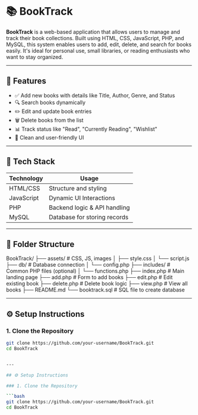 # 📚 BookTrack

**BookTrack** is a web-based application that allows users to manage and track their book collections. Built using HTML, CSS, JavaScript, PHP, and MySQL, this system enables users to add, edit, delete, and search for books easily. It's ideal for personal use, small libraries, or reading enthusiasts who want to stay organized.

---

## 🌟 Features

- ✅ Add new books with details like Title, Author, Genre, and Status
- 🔍 Search books dynamically
- ✏️ Edit and update book entries
- 🗑️ Delete books from the list
- 📊 Track status like "Read", "Currently Reading", "Wishlist"
- 🎯 Clean and user-friendly UI

---

## 🧰 Tech Stack

| Technology | Usage                        |
|------------|------------------------------|
| HTML/CSS   | Structure and styling        |
| JavaScript | Dynamic UI Interactions      |
| PHP        | Backend logic & API handling |
| MySQL      | Database for storing records |

---

## 📂 Folder Structure

BookTrack/
├── assets/ # CSS, JS, images
│ ├── style.css
│ └── script.js
├── db/ # Database connection
│ └── config.php
├── includes/ # Common PHP files (optional)
│ └── functions.php
├── index.php # Main landing page
├── add.php # Form to add books
├── edit.php # Edit existing book
├── delete.php # Delete book logic
├── view.php # View all books
├── README.md
└── booktrack.sql # SQL file to create database

---

## ⚙️ Setup Instructions

### 1. Clone the Repository

```bash
git clone https://github.com/your-username/BookTrack.git
cd BookTrack


---

## ⚙️ Setup Instructions

### 1. Clone the Repository

```bash
git clone https://github.com/your-username/BookTrack.git
cd BookTrack
 

